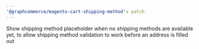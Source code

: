 ```yaml
---
'@graphcommerce/magento-cart-shipping-method': patch
---
```


Show shipping method placeholder when no shipping methods are available yet, to allow shipping method validation to work before an address is filled out
